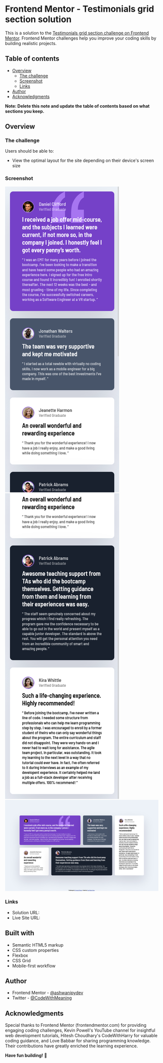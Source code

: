 # Frontend Mentor - Testimonials grid section solution

This is a solution to the [Testimonials grid section challenge on Frontend Mentor](https://www.frontendmentor.io/challenges/testimonials-grid-section-Nnw6J7Un7). Frontend Mentor challenges help you improve your coding skills by building realistic projects. 

## Table of contents

- [Overview](#overview)
  - [The challenge](#the-challenge)
  - [Screenshot](#screenshot)
  - [Links](#links)
- [Author](#author)
- [Acknowledgments](#acknowledgments)

**Note: Delete this note and update the table of contents based on what sections you keep.**

## Overview

### The challenge

Users should be able to:

- View the optimal layout for the site depending on their device's screen size

### Screenshot

![](./design/Screen%20Shot%202023-07-16%20at%2014.39.20.png)
![](./design/Screen%20Shot%202023-07-16%20at%2014.39.37.png)
![](./design/Screen%20Shot%202023-07-16%20at%2014.40.14.png)



### Links

- Solution URL: [](https://github.com/ashwanipydev/testimonials-grid-section-main/)
- Live Site URL: [](https://ashwanipydev.github.io/testimonials-grid-section-main/)

## Built with

- Semantic HTML5 markup
- CSS custom properties
- Flexbox
- CSS Grid
- Mobile-first workflow





## Author

- Frontend Mentor - [@ashwanipydev](https://www.frontendmentor.io/profile/ashwanipydev)
- Twitter - [@CodeWithMeaning](https://twitter.com/CodeWithMeaning)


## Acknowledgments

Special thanks to Frontend Mentor (frontendmentor.com) for providing engaging coding challenges, Kevin Powell's YouTube channel for insightful web development tutorials, Hitesh Choudhary's CodeWithHarry for valuable coding guidance, and Love Babbar for sharing programming knowledge. Their contributions have greatly enriched the learning experience.

**Have fun building!** 🚀
